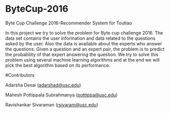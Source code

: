 # ByteCup-2016
Byte Cup Challenge 2016-Recommender System for Toutiao 

In this project we try to solve the problem for Byte cup challenge 2016. The data set contains the user information and data related to the questions asked by the user. Also the data is available about the experts who answer the questions. Given a question and an expert pair, the problem is to predict the probability of that expert answering the question. We try to solve this problem using several machine learning algorithms and at the end we will pick the best algorithm based on its performance.

#Contributors

Adarsha Desai (adarshad@usc.edu)

Mahesh Pottippala Subrahmanya (pottippa@usc.edu)

Ravishankar Sivaraman (rsivaram@usc.edu)
